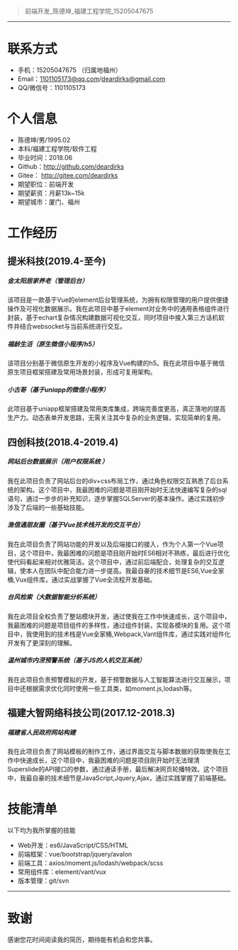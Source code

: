 > 前端开发_陈德坤_福建工程学院_15205047675
---
# 联系方式

- 手机：15205047675 （归属地福州）
- Email：1101105173@qq.com/deardirks@gmail.com
- QQ/微信号：1101105173

# 个人信息

 - 陈德坤/男/1995.02
 - 本科/福建工程学院/软件工程
 - 毕业时间：2018.06
 - Github：http://github.com/deardirks
 - Gitee： http://gitee.com/deardirks
 - 期望职位：前端开发
 - 期望薪资：月薪13k~15k
 - 期望城市：厦门、福州

# 工作经历

## 提米科技(2019.4-至今)

##### ⾦太阳居家养⽼（管理后台）
该项⽬是⼀款基于Vue的element后台管理系统，为拥有权限管理的⽤户提供便捷操作及可视化数据展⽰。我在此项目中基于element对业务中的通⽤表格组件进行封装，基于echart复杂情况构建数据可视化交互，同时项⽬中接⼊第三⽅话机软件并结合websocket与当前系统进⾏交互。

##### 福龄⽣活（原生微信⼩程序/h5）
该项⽬分别基于微信原⽣开发的⼩程序及Vue构建的h5。我在此项目中基于微信原⽣项⽬框架搭建及常⽤场景封装，形成可复⽤架构。

##### ⼩古哥（基于uniapp的微信⼩程序） 
此项目基于uniapp框架搭建及常⽤类库集成，跨端完善度更⾼，真正落地的提⾼⽣产⼒。动态表单开发思路，⽆需关注其中复杂的业务逻辑，实现简单的复⽤。

## 四创科技(2018.4-2019.4)

##### 网站后台数据展示（用户权限系统 ）
我在此项目负责了网站后台的div+css布局工作，通过角色权限交互熟悉了后台系统的架构。这个项目中，我最困难的问题是项目刚开始时无法快速编写复杂的sql语句，通过一步步的补充知识，逐步掌握SQLServer的基本操作。通过实践初步涉及了后端的一些基础技能。

##### 渔信通朋友圈（基于Vue技术栈开发的交互平台）
我在此项目负责了网站功能的开发以及后端接口的接入，作为个人第一个Vue项目，这个项目中，我最困难的问题是项目刚开始时ES6相对不熟练，最后进行优化使代码看起来相对优雅简洁。这个项目中，通过前后端配合，处理复杂的交互逻辑，使本人在团队中配合能力进一步提高。我最自豪的技术细节是ES6,Vue全家桶,Vux组件库，通过实战掌握了Vue全流程开发基础。

##### 台风检索（大数据智能分析系统）
我在此项目全权负责了整站模块开发，通过使我在工作中快速成长，这个项目中，我最困难的问题是项目组件的多样性，通过组件封装，实现各模块的复用。这个项目中，我使用到的技术栈是Vue全家桶,Webpack,Vant组件库，通过实践对组件化开发有了更深刻的理解。

##### 温州城市内涝预警系统（基于JS的人机交互系统）
我在此项目负责预警模拟的开发，基于预警数据与人工智能算法进行交互展示，项目中还根据需求优化同时使用一些工具类，如moment.js,lodash等。

## 福建大智网络科技公司(2017.12-2018.3)

##### 福建省人民政府网站构建 
我在此项目负责了网站模板的制作工作，通过界面交互与脚本数据的获取使我在工作中快速成长，这个项目中，我最困难的问题是项目刚开始时无法理清Superslide的API接口的参数，通过通读手册，最后解决网页轮播特效。这个项目中，我最自豪的技术细节是JavaScript,Jquery,Ajax，通过实践掌握了前端基础。

# 技能清单

以下均为我所掌握的技能

- Web开发：es6/JavaScript/CSS/HTML
- 前端框架：vue/bootstrap/jquery/avalon
- 前端工具：axios/moment.js/lodash/webpack/scss
- 常用组件库：element/vant/vux
- 版本管理：git/svn
      
---   
   
# 致谢
感谢您花时间阅读我的简历，期待能有机会和您共事。
      
